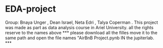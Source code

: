 # EDA-project
Group: Bnaya Unger , Dean Israel, Neta Edri , Talya Coperman .
This project was made as part as data analysis course in Ariel University. 
all the rights reserve to the names above 
*** please download all the filles move it to the same path and open the file names "AirBnB Project.pynb IN the jupiterlab. *** 
